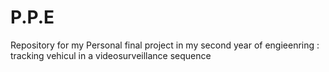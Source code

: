 P.P.E
=====

Repository for my Personal final project in my second year of engieenring : tracking vehicul in a videosurveillance sequence
